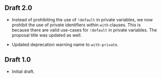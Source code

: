 ## Draft 2.0

* Instead of prohibiting the use of `!default` in private variables, we now
  prohibit the use of private identifiers within `with` clauses. This is because
  there are valid use-cases for `!default` in private variables. The proposal
  title was updated as well.

* Updated deprecation warning name to `with-private`.

## Draft 1.0

* Initial draft.
